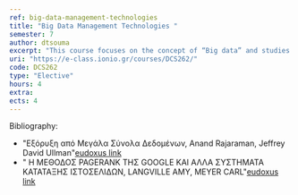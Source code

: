 ```yaml
---
ref: big-data-management-technologies
title: "Big Data Management Technologies "
semester: 7
author: dtsouma
excerpt: "This course focuses on the concept of “Big data” and studies modern techniques and storage platforms for their management at Internet scale. Specifically, during this course we will study: Large-scale system architectures: Peer-to-Peer and Cloud Computing. Databases on the Internet: Relational, parallel and distributed databases, with emphasis on distributed file system technologies (HDFS), NoSQL (HBase, Cassandra), graph-databases (Neo4j), NewSQL. Execution models over large amounts of data (MapReduce, BSP) and platforms that implement them (Hadoop, Hama, Spark, etc.). Applications of the above and  distributed algorithm implementation."
uri: "https://e-class.ionio.gr/courses/DCS262/"
code: DCS262
type: "Elective"
hours: 4
extra: 
ects: 4
---
```



Bibliography: 
  - "Εξόρυξη από Μεγάλα Σύνολα Δεδομένων, Anand Rajaraman, Jeffrey David Ullman"[eudoxus link](https://service.eudoxus.gr/search/#a/id:22768468/0)
  - " Η ΜΕΘΟΔΟΣ PAGERANK ΤΗΣ GOOGLE ΚΑΙ ΑΛΛΑ ΣΥΣΤΗΜΑΤΑ ΚΑΤΑΤΑΞΗΣ ΙΣΤΟΣΕΛΙΔΩΝ, LANGVILLE AMY, MEYER CARL"[eudoxus link](https://service.eudoxus.gr/search/#a/id:7753/0)
